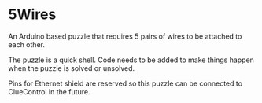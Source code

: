 # 5Wires
An Arduino based puzzle that requires 5 pairs of wires to be attached to each other.

The puzzle is a quick shell.  Code needs to be added to make things happen when the puzzle is solved or unsolved.

Pins for Ethernet shield are reserved so this puzzle can be connected to ClueControl in the future.
